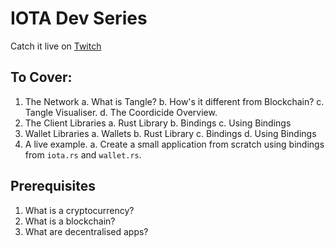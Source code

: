 # IOTA Dev Series

Catch it live on [Twitch](https://www.twitch.tv/iotadev)

## To Cover:

1. The Network
    a. What is Tangle?
    b. How's it different from Blockchain?
    c. Tangle Visualiser.
    d. The Coordicide Overview.
2. The Client Libraries
    a. Rust Library
    b. Bindings
    c. Using Bindings
3. Wallet Libraries
    a. Wallets
    b. Rust Library
    c. Bindings
    d. Using Bindings
4. A live example.
    a. Create a small application from scratch using bindings from `iota.rs` and `wallet.rs`.


## Prerequisites

1. What is a cryptocurrency?
2. What is a blockchain?
3. What are decentralised apps?
